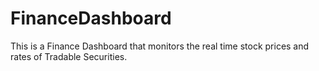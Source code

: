 # FinanceDashboard
This is a Finance Dashboard that monitors the real time stock prices and rates of Tradable Securities. 

